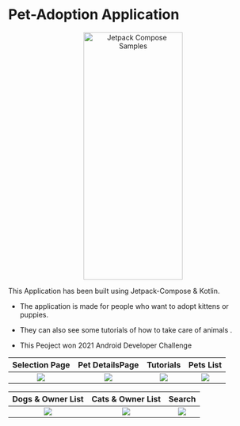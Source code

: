 # Pet-Adoption Application

<p align="center">
<img src="https://github.com/Vishesht27/Pet-Adoption/blob/main/Images/8.gif" alt="Jetpack Compose Samples" width="200" height="500"  />
</p>

This Application has been built using Jetpack-Compose & Kotlin.

* The application is made for people who want to adopt kittens or puppies.

* They can also see some tutorials of how to take care of animals .

* This Peoject won 2021 Android Developer Challenge

 Selection Page               |  Pet DetailsPage               | Tutorials         |  Pets List
:-------------------------:|:-------------------------:|:-------------------------:|:-------------------------:
![](https://github.com/Vishesht27/Pet-Adoption/blob/main/Images/1.jpeg)|![](https://github.com/Vishesht27/Pet-Adoption/blob/main/Images/2.jpeg)|![](https://github.com/Vishesht27/Pet-Adoption/blob/main/Images/3.jpeg)|![](https://github.com/Vishesht27/Pet-Adoption/blob/main/Images/4.jpeg)|


Dogs & Owner List        | Cats & Owner List       |  Search          
:-------------------------:|:-------------------------:|:-------------------------:
![](https://github.com/Vishesht27/Pet-Adoption/blob/main/Images/5.jpeg)|![](https://github.com/Vishesht27/Pet-Adoption/blob/main/Images/6.jpeg)|![](https://github.com/Vishesht27/Pet-Adoption/blob/main/Images/7.jpeg)|
